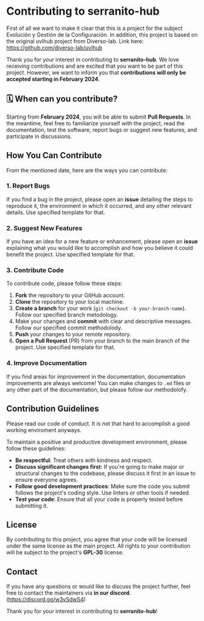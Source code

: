 # Contributing to serranito-hub

First of all we want to make it clear that this is a project for the subject Evolución y Gestión de la Configuración. In addition, this project is based on the original uvlhub project from Diverso-lab.
Link here: https://github.com/diverso-lab/uvlhub

Thank you for your interest in contributing to **serranito-hub**. We love receiving contributions and are excited that you want to be part of this project. However, we want to inform you that **contributions will only be accepted starting in February 2024**.

## 🗓️ **When can you contribute?**

Starting from **February 2024**, you will be able to submit **Pull Requests**. In the meantime, feel free to familiarize yourself with the project, read the documentation, test the software,  report bugs or suggest new features, and participate in discussions.

## How You Can Contribute

From the mentioned date, here are the ways you can contribute:

### 1. **Report Bugs**
If you find a bug in the project, please open an **issue** detailing the steps to reproduce it, the environment in which it occurred, and any other relevant details. Use specified template for that.

### 2. **Suggest New Features**
If you have an idea for a new feature or enhancement, please open an **issue** explaining what you would like to accomplish and how you believe it could benefit the project. Use specified template for that.

### 3. **Contribute Code**
To contribute code, please follow these steps:

1. **Fork** the repository to your GitHub account.
2. **Clone** the repository to your local machine.
3. **Create a branch** for your work (`git checkout -b your-branch-name`). Follow our specified branch metodology.
4. Make your changes and **commit** with clear and descriptive messages. Follow our specified commit methodolody.
5. **Push** your changes to your remote repository.
6. **Open a Pull Request** (PR) from your branch to the main branch of the project. Use specified template for that.

### 4. **Improve Documentation**
If you find areas for improvement in the documentation, documentation improvements are always welcome! You can make changes to `.md` files or any other part of the documentation, but please follow our methodolofy.

## Contribution Guidelines

Please read our code of conduct. It is not that hard to accomplish a good working enviroment anyways.

To maintain a positive and productive development environment, please follow these guidelines:

- **Be respectful**: Treat others with kindness and respect.
- **Discuss significant changes first**: If you're going to make major or structural changes to the codebase, please discuss it first in an issue to ensure everyone agrees.
- **Follow good development practices**: Make sure the code you submit follows the project's coding style. Use linters or other tools if needed.
- **Test your code**: Ensure that all your code is properly tested before submitting it.

## License

By contributing to this project, you agree that your code will be licensed under the same license as the main project. All rights to your contribution will be subject to the project's **GPL-30** license.

## Contact

If you have any questions or would like to discuss the project further, feel free to contact the maintainers via **in our discord**. (https://discord.gg/w3vSdwS4)

Thank you for your interest in contributing to **serranito-hub**!

